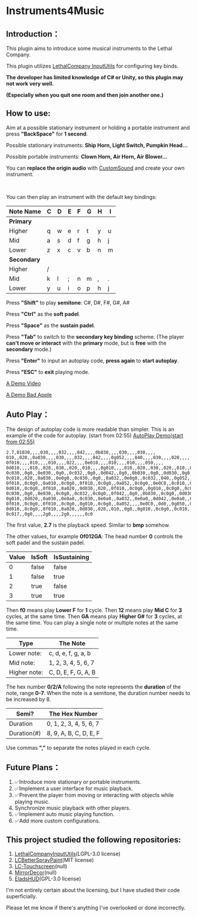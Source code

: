 # Instruments4Music
## Introduction：
This plugin aims to introduce some musical instruments to the Lethal Company.

This plugin utilizes [LethalCompany InputUtils](https://thunderstore.io/c/lethal-company/p/Rune580/LethalCompany_InputUtils/) for configuring key binds.

**The developer has limited knowledge of C# or Unity, so this plugin may not work very well.**

**(Especially when you quit one room and then join another one.)**

## How to use:
Aim at a possible stationary instrument or holding a portable instrument and press **"BackSpace"** for **1 second**.

Possible stationary instruments: **Ship Horn, Light Switch, Pumpkin Head...**

Possible portable instruments: **Clown Horn, Air Horn, Air Blower...**

You can **replace the origin audio** with [CustomSound](https://github.com/clementinise/CustomSounds) and create your own instrument.

<br />

You can then play an instrument with the default key bindings:

| Note Name           | C | D | E | F | G | H | I |
| ------------------- | - | - | - | - | - | - | - |
| **Primary**   |   |   |   |   |   |   |   |
| Higher              | q | w | e | r | t | y | u |
| Mid                 | a | s | d | f | g | h | j |
| Lower               | z | x | c | v | b | n | m |
| **Secondary** |   |   |   |   |   |   |   |
| Higher              | / |   |   |   |   |   |   |
| Mid                 | k | l | ; | n | m | , | . |
| Lower               | y | u | i | o | p | h | j |

Press **"Shift"** to play **semitone**: C#, D#, F#, G#, A#

Press **"Ctrl"** as the **soft padel**.

Press **"Space"** as the **sustain padel**.

Press **"Tab"** to switch to the **secondary key binding** scheme.
(The player **can't move or interact** with the **primary** mode, but is **free** with the **secondary** mode.)

Press **"Enter"** to input an autoplay code, **press again** to **start autoplay**.

Press **"ESC"** to **exit** playing mode.

[A Demo Video](https://www.bilibili.com/video/BV13r421s7rM)

[A Demo Bad Apple](https://www.bilibili.com/video/BV17z421R7CB)

## Auto Play：
The design of autoplay code is more readable than simpler.
This is an example of the code for autoplay. (start from 02:55)
[AutoPlay Demo(start from 02:55)](https://www.bilibili.com/video/BV1hx42117r8/?share_source=copy_web&t=175)

```text
2.7,01030,,,,030,,,,032,,,,042,,,,0b030,,,,030,,,,030,,,,
010,,020,,0a030,,,,030,,,,032,,,,042,,,,0g052,,,,040,,,,030,,,,020,,,,
0f010,,,,010,,,,010,,,,022,,,,0e010,,,,010,,,,010,,,,050,,,,
0d010,,,,010,,020,,030,,020,,010,,,,0g010,,,,010,,020,,030,,020,,010,,020,,
0c030,,0g0,,0e030,,0g0,,0c032,,0g0,,0d042,,0g0,,0b030,,0g0,,0d030,,0g0,,0b030,,0g0,,
0c010,,020,,0a030,,0e0g0,,0c030,,0g0,,0a032,,0e0g0,,0c032,,040,,0g052,,0e0g0,,0c010,,0e0g0,,0g050,,040,,0c030,,0e020,,
0f010,,0c0g0,,0a010,,0c0g0,,0f010,,0c0g0,,0a052,,0c0g0,,0e0C0,,0c010,,0g050,,0c040,,0e030,,020,,0g010,,0c0g0,,
0d010,,0c0g0,,0f010,,0a020,,0d030,,020,,0f010,,0c0g0,,0g010,,0c0g0,,0c010,,0f050,,0g040,,030,,0b020,,,,
0c030,,0g0,,0e030,,0c0g0,,0c032,,0c0g0,,0f042,,0g0,,0b030,,0c0g0,,0d030,,0c0g0,,0e030,,0d0g0,,
0g010,,0d020,,0a030,,0e0a0,,0c030,,0e0a0,,0a032,,0e0a0,,0d042,,0e0a0,,0g052,,0c010,,0a0C0,,0f0,,0c050,,040,,0e030,,0d020,,
0f010,,0c0g0,,0f010,,0c0g0,,0g010,,0c0g0,,0a052,,,,0e0C0,,0d0,,0g050,,0c040,,0e030,,020,,0g010,,0c0g0,,
0d010,,0c0g0,,0f010,,0a020,,0d030,,020,,010,,0g0,,0g010,,0c0g0,,0c010,,0g050,,0f040,,0e033,,0c024,,,,,,
0c017,,0g0,,,,2g0,,,,2g0,,,,,,0c0
```

The first value, **2.7** is the playback speed. Similar to **bmp** somehow.

The other values, for example **0f012GA**:
The head number **0** controls the soft padel and the sustain padel.

| Value | IsSoft | IsSustaining |
| --- | --- | --- |
| 0 | false | false |
| 1 | false | true |
| 2 | true | false |
| 3 | true | true |

Then **f0** means play **Lower F** for **1** cycle.
Then **12** means play **Mid C** for **3** cycles, at the same time.
Then **GA** means play **Higher G#** for **3** cycles, at the same time.
You can play a single note or multiple notes at the same time.

| Type | The Note |
| --- | --- |
| Lower note: | c, d, e, f, g, a, b |
| Mid note: | 1, 2, 3, 4, 5, 6, 7 |
| Higher note: | C, D, E, F, G, A, B |

The hex number **0/2/A** following the note represents the **duration** of the note, range **0-7**. 
When the note is a semitone, the duration number needs to be increased by 8.

| Semi? | The Hex Number |
| --- | --- |
| Duration | 0, 1, 2, 3, 4, 5, 6, 7 |
| Duration(#) | 8, 9, A, B, C, D, E, F |

Use commas **","** to separate the notes played in each cycle.

## Future Plans：
1. ✅Introduce more stationary or portable instruments.
2. ✅Implement a user interface for music playback.
3. ✅Prevent the player from moving or interacting with objects while playing music.
4. Synchronize music playback with other players.
5. ✅Implement auto music playing function.
6. ✅Add more custom configurations.

## This project studied the following repositories:
1. [LethalCompanyInputUtils](https://github.com/Rune580/LethalCompanyInputUtils)(LGPL-3.0 license)
2. [LCBetterSprayPaint](https://github.com/taffyko/LCBetterSprayPaint)(MIT license)
3. [LC-Touchscreen](https://github.com/TheDeadSnake/LC-Touchscreen)(null)
4. [MirrorDecor](https://github.com/quackandcheese/MirrorDecor)(null)
5. [EladsHUD](https://github.com/EladNLG/EladsHUD)(GPL-3.0 license)

I'm not entirely certain about the licensing, but I have studied their code superficially.

Please let me know if there's anything I've overlooked or done incorrectly.